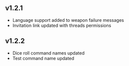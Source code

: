 ## v1.2.1

- Language support added to weapon failure messages
- Invitation link updated with threads permissions

## v1.2.2

- Dice roll command names updated
- Test command name updated
